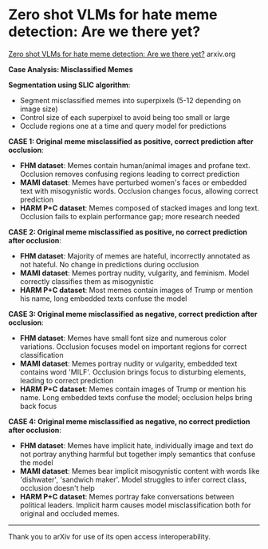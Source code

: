 # Zero shot VLMs for hate meme detection: Are we there yet?

[Zero shot VLMs for hate meme detection: Are we there yet?](https://arxiv.org/html/2402.12198) arxiv.org

**Case Analysis: Misclassified Memes**

**Segmentation using SLIC algorithm**:
- Segment misclassified memes into superpixels (5-12 depending on image size)
- Control size of each superpixel to avoid being too small or large
- Occlude regions one at a time and query model for predictions

**CASE 1: Original meme misclassified as positive, correct prediction after occlusion**:
- **FHM dataset**: Memes contain human/animal images and profane text. Occlusion removes confusing regions leading to correct prediction
- **MAMI dataset**: Memes have perturbed women's faces or embedded text with misogynistic words. Occlusion changes focus, allowing correct prediction
- **HARM P+C dataset**: Memes composed of stacked images and long text. Occlusion fails to explain performance gap; more research needed

**CASE 2: Original meme misclassified as positive, no correct prediction after occlusion**:
- **FHM dataset**: Majority of memes are hateful, incorrectly annotated as not hateful. No change in predictions during occlusion
- **MAMI dataset**: Memes portray nudity, vulgarity, and feminism. Model correctly classifies them as misogynistic
- **HARM P+C dataset**: Most memes contain images of Trump or mention his name, long embedded texts confuse the model

**CASE 3: Original meme misclassified as negative, correct prediction after occlusion**:
- **FHM dataset**: Memes have small font size and numerous color variations. Occlusion focuses model on important regions for correct classification
- **MAMI dataset**: Memes portray nudity or vulgarity, embedded text contains word 'MILF'. Occlusion brings focus to disturbing elements, leading to correct prediction
- **HARM P+C dataset**: Memes contain images of Trump or mention his name. Long embedded texts confuse the model; occlusion helps bring back focus

**CASE 4: Original meme misclassified as negative, no correct prediction after occlusion**:
- **FHM dataset**: Memes have implicit hate, individually image and text do not portray anything harmful but together imply semantics that confuse the model
- **MAMI dataset**: Memes bear implicit misogynistic content with words like 'dishwater', 'sandwich maker'. Model struggles to infer correct class, occlusion doesn't help
- **HARM P+C dataset**: Memes portray fake conversations between political leaders. Implicit harm causes model misclassification both for original and occluded memes.

---

Thank you to arXiv for use of its open access interoperability.
